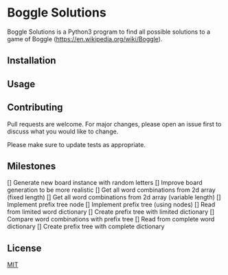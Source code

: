 # Boggle Solutions

Boggle Solutions is a Python3 program to find all possible solutions to a game of Boggle (https://en.wikipedia.org/wiki/Boggle).

## Installation

<!-- Use the package manager [pip](https://pip.pypa.io/en/stable/) to install foobar.

```bash
pip install foobar
``` -->

## Usage

<!-- ```python
import foobar

foobar.pluralize('word') # returns 'words'
foobar.pluralize('goose') # returns 'geese'
foobar.singularize('phenomena') # returns 'phenomenon'
``` -->

## Contributing
Pull requests are welcome. For major changes, please open an issue first to discuss what you would like to change.

Please make sure to update tests as appropriate.

## Milestones
[] Generate new board instance with random letters
[] Improve board generation to be more realistic
[] Get all word combinations from 2d array (fixed length)
[] Get all word combinations from 2d array (variable length)
[] Implement prefix tree node
[] Implement prefix tree (using nodes)
[] Read from limited word dictionary
[] Create prefix tree with limited dictionary
[] Compare word combinations with prefix tree
[] Read from complete word dictionary
[] Create prefix tree with complete dictionary





## License
[MIT](https://choosealicense.com/licenses/mit/)
